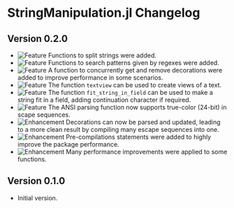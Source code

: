 StringManipulation.jl Changelog
===============================

Version 0.2.0
-------------

- ![Feature][badge-feature] Functions to split strings were added.
- ![Feature][badge-feature] Functions to search patterns given by regexes were
  added.
- ![Feature][badge-feature] A function to concurrently get and remove
  decorations were added to improve performance in some scenarios.
- ![Feature][badge-feature] The function `textview` can be used to create views
  of a text.
- ![Feature][badge-feature] The function `fit_string_in_field` can be used to
  make a string fit in a field, adding continuation character if required.
- ![Feature][badge-feature] The ANSI parsing function now supports true-color
  (24-bit) in scape sequences.
- ![Enhancement][badge-enhancement] Decorations can now be parsed and updated,
  leading to a more clean result by compiling many escape sequences into one.
- ![Enhancement][badge-enhancement] Pre-compilations statements were added to
  highly improve the package performance.
- ![Enhancement][badge-enhancement] Many performance improvements were applied
  to some functions.

Version 0.1.0
-------------

- Initial version.

[badge-breaking]: https://img.shields.io/badge/BREAKING-red.svg
[badge-deprecation]: https://img.shields.io/badge/Deprecation-orange.svg
[badge-feature]: https://img.shields.io/badge/Feature-green.svg
[badge-enhancement]: https://img.shields.io/badge/Enhancement-blue.svg
[badge-bugfix]: https://img.shields.io/badge/Bugfix-purple.svg
[badge-info]: https://img.shields.io/badge/Info-gray.svg
